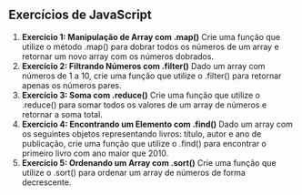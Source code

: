 ## Exercícios de JavaScript

1. **Exercicio 1: Manipulação de Array com .map()**
  Crie uma função que utilize o método .map() para dobrar todos os números de um array e retornar um novo array com os números dobrados.
2. **Exercício 2: Filtrando Números com .filter()**
   Dado um array com números de 1 a 10, crie uma função que utilize o .filter() para retornar apenas os números pares.
3. **Exercício 3: Soma com .reduce()**
   Crie uma função que utilize o .reduce() para somar todos os valores de um array de números e retornar a soma total.
4. **Exercício 4: Encontrando um Elemento com .find()**
   Dado um array com os seguintes objetos representando livros: título, autor e ano de publicação, crie uma função que utilize o .find() para encontrar o primeiro livro com ano maior que 2010.
5. **Exercício 5: Ordenando um Array com .sort()**
   Crie uma função que utilize o .sort() para ordenar um array de números de forma decrescente.
